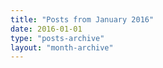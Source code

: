 ```yaml
---
title: "Posts from January 2016"
date: 2016-01-01
type: "posts-archive"
layout: "month-archive"
---
```


